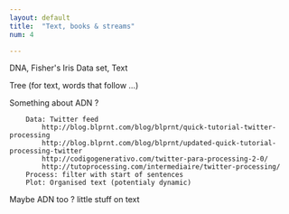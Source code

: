 ```yaml
---
layout: default
title:  "Text, books & streams"
num: 4

---
```


DNA, Fisher's Iris Data set, Text

Tree (for text, words that follow ...)

Something about ADN ?



        Data: Twitter feed
            http://blog.blprnt.com/blog/blprnt/quick-tutorial-twitter-processing
            http://blog.blprnt.com/blog/blprnt/updated-quick-tutorial-processing-twitter
            http://codigogenerativo.com/twitter-para-processing-2-0/
            http://tutoprocessing.com/intermediaire/twitter-processing/
        Process: filter with start of sentences
        Plot: Organised text (potentialy dynamic)


Maybe ADN too ? little stuff on text
